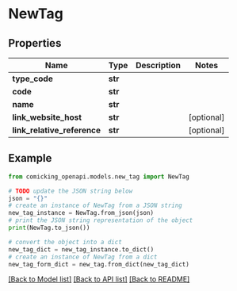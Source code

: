 # NewTag


## Properties

Name | Type | Description | Notes
------------ | ------------- | ------------- | -------------
**type_code** | **str** |  | 
**code** | **str** |  | 
**name** | **str** |  | 
**link_website_host** | **str** |  | [optional] 
**link_relative_reference** | **str** |  | [optional] 

## Example

```python
from comicking_openapi.models.new_tag import NewTag

# TODO update the JSON string below
json = "{}"
# create an instance of NewTag from a JSON string
new_tag_instance = NewTag.from_json(json)
# print the JSON string representation of the object
print(NewTag.to_json())

# convert the object into a dict
new_tag_dict = new_tag_instance.to_dict()
# create an instance of NewTag from a dict
new_tag_form_dict = new_tag.from_dict(new_tag_dict)
```
[[Back to Model list]](../README.md#documentation-for-models) [[Back to API list]](../README.md#documentation-for-api-endpoints) [[Back to README]](../README.md)


